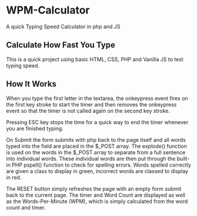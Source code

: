 # WPM-Calculator
A quick Typing Speed Calculator in php and JS

## Calculate How Fast You Type
This is a quick project using basic HTML, CSS, PHP and Vanilla JS to test typing speed. 

## How It Works
When you type the first letter in the textarea, the onkeypress event fires on the first key stroke to start the timer and then removes the onkeypress event so that the timer is not called again on the second key stroke. 

Pressing ESC key stops the time for a quick way to end the timer whenever you are finished typing. 

On Submit the form submits with php back to the page itself and all words typed into the field are placed in the $_POST array.
The explode() function is used on the words in the $_POST array to separate from a full sentence into individual words.
These individual words are then put through the built-in PHP pspell() function to check for spelling errors. 
Words spelled correctly are given a class to display in green, incorrect words are classed to display in red.

The RESET button simply refreshes the page with an empty form submit back to the current page. 
The timer and Word Count are displayed as well as the Words-Per-Minute (WPM), which is simply calculated from the word count and timer. 
